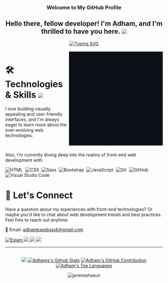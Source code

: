<h3 align="center">
  Welcome to My GitHub Profile
</h3>

<div class="welcome_message">
  <h2 align="center">Hello there, fellow developer! I'm Adham, and I'm thrilled to have you here. <img src="https://media.giphy.com/media/hvRJCLFzcasrR4ia7z/giphy.gif" width="28"></h2> 
</div>

<!-- typing-svg Component -->
<div align="center">
<a href="https://git.io/typing-svg"><img src="https://readme-typing-svg.demolab.com?font=Bai+Jamjuree&weight=600&duration=3000&pause=1500&color=ED9410&center=true&random=false&width=630&lines=Adham%2C+Front-End+Developer;Committed+to+Staying+on+the+Cutting+Edge+of+Web+Technologies.;Transforming+ideas+into+immersive+online+experiences+is+my+forte.;fellow+developer+I'm+thrilled+to+have+you+here.+" alt="Typing SVG" /></a>
</div> 

<br/>

<!-- an image on the right of the skills section-->
<img align="right" width="300" src="https://github.com/Adham-Kaseb/Adham-Kaseb/blob/main/Super%20Duber%20Video%20About%20Me.gif"/>

<h1 class="SubTitle">
  🛠 Technologies & Skills <img src = "https://media2.giphy.com/media/QssGEmpkyEOhBCb7e1/giphy.gif?cid=ecf05e47a0n3gi1bfqntqmob8g9aid1oyj2wr3ds3mg700bl&rid=giphy.gif" width = 32px>
</h1>

<p>I love building visually appealing and user-friendly interfaces, and I'm always eager to learn more about the ever-evolving web technologies.</p> <br>
<p>Also, I'm currently diving deep into the realms of front-end web development with:</p>

![HTML](https://img.shields.io/badge/-HTML-05122A?style=flat&logo=HTML5)&nbsp;
![CSS](https://img.shields.io/badge/-CSS-05122A?style=flat&logo=CSS3&logoColor=1572B6)&nbsp;
![Sass](https://img.shields.io/badge/-Sass-05122A?style=flat&logo=sass)&nbsp;
![Bootstrap](https://img.shields.io/badge/-Bootstrap-05122A?style=flat&logo=bootstrap&logoColor=563D7C)&nbsp;
![JavaScript](https://img.shields.io/badge/-JavaScript-05122A?style=flat&logo=javascript)&nbsp;
![Git](https://img.shields.io/badge/-Git-05122A?style=flat&logo=git)&nbsp;
![GitHub](https://img.shields.io/badge/-GitHub-05122A?style=flat&logo=github)&nbsp;
![Visual Studio Code](https://img.shields.io/badge/-Visual%20Studio%20Code-05122A?style=flat&logo=visual-studio-code&logoColor=007ACC)&nbsp;

<h1 class="SubTitle">💬 Let's Connect</h1>
<p>Have a question about my experiences with front-end technologies? Or maybe you'd like to chat about web development trends and best practices. Feel free to reach out anytime:</p>

<!-- Gmail -->
📧 Email: adhamkasebssj4@gmail.com

<!-- Facebook -->
<a href="https://www.facebook.com/adham.kaseb.54/" target="_blank">
  <img src="https://img.shields.io/badge/Facebook-0077B5?&style=for-the-badge&logo=facebook&logoColor=white" alt="Eslam"  />
</a>

<!-- Telegram -->
<a href="https://t.me/AdhamTelegramXLR8" target="_blank">
  <img src="https://img.shields.io/badge/-Telegram-0077B5?style=for-the-badge&logo=Telegram&logoColor=white"/>
</a> 

<!-- Discord -->
<a href="https://discord.com/users/1021234776075681903" target="_blank">
  <img src="https://img.shields.io/discord/1021234776075681903?style=for-the-badge&logo=discord&logoColor=white"/>
</a> 

<a href="https://komarev.com/ghpvc/?username=Adham-Kaseb&style=for-the-badge">
  <img src="https://komarev.com/ghpvc/?username=Adham-Kaseb&style=for-the-badge">
</a>

<br/>
<hr/>
<br/>

<!-- Content Section -->
<div Class="Content_Div" align="center">

  <!-- Stats #1-->
  <span>
    <a href="https://github.com/Adham-Kaseb"><img src="https://github-readme-streak-stats.herokuapp.com/?user=Adham-Kaseb&theme=react&border=ED930E&background=0D1117"/></a>
  </span>
  
  <!-- Stats #2-->
  <span>
    <a href="https://github.com/Adham-Kaseb"> <img alt="Adhams's Github Stats" src="https://denvercoder1-github-readme-stats.vercel.app/api?username=Adham-Kaseb&show_icons=true&count_private=true&theme=react&border_color=ED930E&bg_color=0D1117&title_color=ED930E&icon_color=ED930E" height="192px" width="49.5%"/></a>
  </span>

  <!-- Activity Tracker -->
  <span>
    <a href="https://github.com/Adham-Kaseb"><img src="https://github-profile-summary-cards.vercel.app/api/cards/profile-details?username=Adham-Kaseb&theme=radical" alt="Adham's GitHub Contribution"/></a>
  </span>
  
  <!-- Most Used Languages -->
  <span>
    <a href="https://github.com/Adham-Kaseb"><img alt="Adham's Top Languages" src="https://denvercoder1-github-readme-stats.vercel.app/api/top-langs/?username=Adham-Kaseb&langs_count=8&layout=compact&theme=react&border_color=ED930E&bg_color=0D1117&title_color=F85D7F&icon_color=F8D866" height="192px" width="49.5%"/> </a>
  </span>

  <!-- Trophies -->
  <p>
    <img src="https://github-profile-trophy.vercel.app/?username=Adham-Kaseb&theme=onedark&column=3&margin-w=15&margin-h=15" alt="jeremiahseun"/>
  </p>
  
</div>
